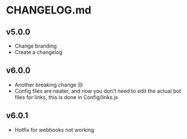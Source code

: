 # CHANGELOG.md

## v5.0.0
- Change branding
- Create a changelog

## v6.0.0
- Another breaking change 😒
- Config files are neater, and now you don't need to edit the actual bot files for links, this is done in Config/links.js

## v6.0.1
- Hotfix for webhooks not working
